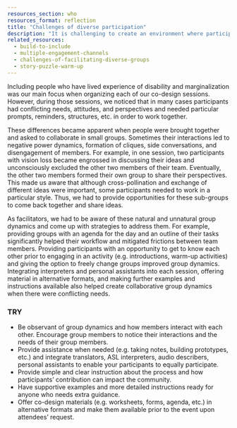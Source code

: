 ```yaml
---
resources_section: who
resources_format: reflection
title: "Challenges of diverse participation"
description: "It is challenging to create an environment where participants with diverse needs can collaborate."
related_resources:
  - build-to-include
  - multiple-engagement-channels
  - challenges-of-facilitating-diverse-groups
  - story-puzzle-warm-up
---
```


Including people who have lived experience of disability and marginalization was our main focus when organizing each of our co-design sessions. However, during those sessions, we noticed that in many cases participants had conflicting needs, attitudes, and perspectives and needed particular prompts, reminders, structures, etc. in order to work together.


These differences became apparent when people were brought together and asked to collaborate in small groups. Sometimes their interactions led to negative power dynamics, formation of cliques, side conversations, and disengagement of members. For example, in one session, two participants with vision loss became engrossed in discussing their ideas and unconsciously excluded the other two members of their team. Eventually, the other two members formed their own group to share their perspectives. This made us aware that although cross-pollination and exchange of different ideas were important, some participants needed to work in a particular style. Thus, we had to provide opportunities for these sub-groups to come back together and share ideas. 


As facilitators, we had to be aware of these natural and unnatural group dynamics and come up with strategies to address them. For example, providing groups with an agenda for the day and an outline of their tasks significantly helped their workflow and mitigated frictions between team members. Providing participants with an opportunity to get to know each other prior to engaging in an activity (e.g. introductions, warm-up activities) and giving the option to freely change groups improved group dynamics. Integrating interpreters and personal assistants into each session, offering material in alternative formats, and making further examples and instructions available also helped create collaborative group dynamics when there were conflicting needs.

### TRY

- Be observant of group dynamics and how members interact with each other. Encourage group members to notice their interactions and the needs of their group members.
- Provide assistance when needed (e.g. taking notes, building prototypes, etc.) and integrate translators, ASL interpreters, audio describers, personal assistants to enable your participants to equally participate.
- Provide simple and clear instruction about the process and how participants’ contribution can impact the community.
- Have supportive examples and more detailed instructions ready for anyone who needs extra guidance.
- Offer co-design materials (e.g. worksheets, forms, agenda, etc.) in alternative formats and make them available prior to the event upon attendees’ request.